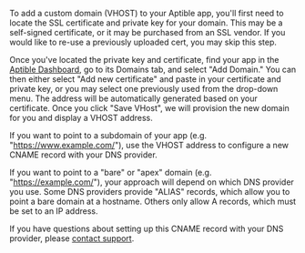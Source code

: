 To add a custom domain (VHOST) to your Aptible app, you'll first need to locate the SSL certificate and private key for your domain. This may be a self-signed certificate, or it may be purchased from an SSL vendor. If you would like to re-use a previously uploaded cert, you may skip this step.

Once you've located the private key and certificate, find your app in the [Aptible Dashboard](https://dashboard.aptible.com), go to its Domains tab, and select "Add Domain." You can then either select "Add new certificate" and paste in your certificate and private key, or you may select one previously used from the drop-down menu.  The address will be automatically generated based on your certificate. Once you click "Save VHost", we will provision the new domain for you and display a VHOST address.

If you want to point to a subdomain of your app (e.g. "https://www.example.com/"), use the VHOST address to configure a new CNAME record with your DNS provider.

If you want to point to a "bare" or "apex" domain (e.g. "https://example.com/"), your approach will depend on which DNS provider you use. Some DNS providers provide "ALIAS" records, which allow you to point a bare domain at a hostname. Others only allow A records, which must be set to an IP address.

If you have questions about setting up this CNAME record with your DNS provider, please [contact support](https://aptible.zendesk.com/hc/en-us/requests/new).
